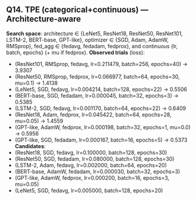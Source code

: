 ## Q14. TPE (categorical+continuous) — Architecture-aware
**Search space**: architecture ∈ {LeNet5, ResNet18, ResNet50, ResNet101, LSTM-2, BERT-base, GPT-like}, optimizer ∈ {SGD, Adam, AdamW, RMSprop}, fed_agg ∈ {fedavg, fedadam, fedprox}, and continuous {lr, batch, epochs} (+ mu if fedprox).
**Observed trials** (loss):
- (ResNet101, RMSprop, fedavg, lr=0.211479, batch=256, epochs=40) → 3.9307
- (ResNet50, RMSprop, fedprox, lr=0.066977, batch=64, epochs=30, mu=0.1) → 1.4138
- (LeNet5, SGD, fedavg, lr=0.004214, batch=128, epochs=22) → 0.5506
- (BERT-base, SGD, fedadam, lr=0.000045, batch=32, epochs=3) → 0.5385
- (LSTM-2, SGD, fedavg, lr=0.001170, batch=64, epochs=22) → 0.6409
- (ResNet18, Adam, fedprox, lr=0.045422, batch=64, epochs=28, mu=0.05) → 1.4559
- (GPT-like, AdamW, fedprox, lr=0.000198, batch=32, epochs=1, mu=0.0) → 0.5956
- (GPT-like, SGD, fedadam, lr=0.000167, batch=16, epochs=5) → 0.5373
**Candidates**:
- (ResNet18, SGD, fedavg, lr=0.100000, batch=128, epochs=30)
- (ResNet50, SGD, fedadam, lr=0.080000, batch=128, epochs=30)
- (LSTM-2, Adam, fedavg, lr=0.002000, batch=64, epochs=20)
- (BERT-base, AdamW, fedadam, lr=0.000030, batch=32, epochs=3)
- (GPT-like, AdamW, fedprox, lr=0.000200, batch=16, epochs=3, mu=0.05)
- (LeNet5, SGD, fedavg, lr=0.005000, batch=128, epochs=20)